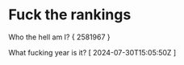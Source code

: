 # Fuck the rankings

Who the hell am I?
{ 2581967 }

What fucking year is it?
[ 2024-07-30T15:05:50Z ]
